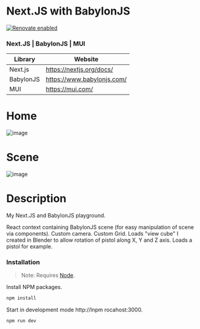 # Next.JS with BabylonJS

[![Renovate enabled](https://img.shields.io/badge/renovate-enabled-brightgreen.svg)](https://renovatebot.com/)

### Next.JS | BabylonJS | MUI

| Library   | Website                    |
| --------- | -------------------------- |
| Next.js   | https://nextjs.org/docs/   |
| BabylonJS | https://www.babylonjs.com/ |
| MUI       | https://mui.com/           |

# Home

![image](https://i.imgur.com/XZK89ns.png)

# Scene

![image](https://i.imgur.com/owhybSl.png)

# Description

My Next.JS and BabylonJS playground.

React context containing BabylonJS scene (for easy manipulation of scene via components).
Custom camera. Custom Grid.
Loads "view cube" I created in Blender to allow rotation of pistol along X, Y and Z axis.
Loads a pistol for example.

### Installation

> Note: Requires [Node].

Install NPM packages.

```sh
npm install
```

Start in development mode http://lnpm rocahost:3000.

```sh
npm run dev
```

[//]: # "These are reference links used in the body of this note and get stripped out when the markdown processor does its job. There is no need to format nicely because it shouldn't be seen."
[node]: https://nodejs.org/en/download/
[fastapi-mongodb]: https://github.com/daniel-smyth/fastapi-mongodb
